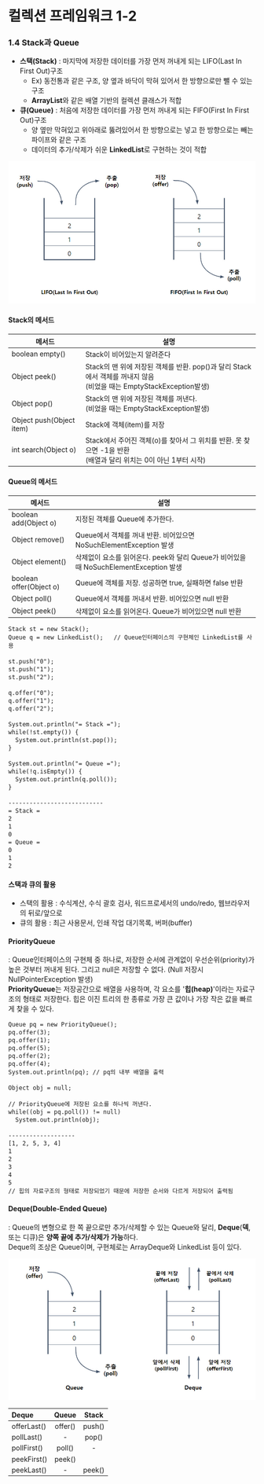 # 컬렉션 프레임워크 1-2

### 1.4 Stack과 Queue
- **스택(Stack)** : 마지막에 저장한 데이터를 가장 먼저 꺼내게 되는 LIFO(Last In First Out)구조
  - Ex) 동전통과 같은 구조, 양 옆과 바닥이 막혀 있어서 한 방향으로만 뺄 수 있는 구조
  - **ArrayList**와 같은 배열 기반의 컬렉션 클래스가 적합
- **큐(Queue)** : 처음에 저장한 데이터를 가장 먼저 꺼내게 되는 FIFO(First In First Out)구조
  - 양 옆만 막혀있고 위아래로 뚫려있어서 한 방향으로는 넣고 한 방향으로는 빼는 파이프와 같은 구조
  - 데이터의 추가/삭제가 쉬운 **LinkedList**로 구현하는 것이 적합

![LIFO_FIFO](../data/LIFO_FIFO.JPG)

#### Stack의 메서드
| 메서드                      | 설명                                                                                      |
|--------------------------|-----------------------------------------------------------------------------------------|
| boolean empty()          | Stack이 비어있는지 알려준다                                                                       |
| Object peek()            | Stack의 맨 위에 저장된 객체를 반환. pop()과 달리 Stack에서 객체를 꺼내지 않음<br/>(비었을 때는 EmptyStackException발생) |
| Object pop()             | Stack의 맨 위에 저장된 객체를 꺼낸다.<br/>(비었을 때는 EmptyStackException발생)                             |
| Object push(Object item) | Stack에 객체(item)를 저장                                                                     |
| int search(Object o)     | Stack에서 주어진 객체(o)를 찾아서 그 위치를 반환. 못 찾으면 -1을 반환<br/>(배열과 달리 위치는 0이 아닌 1부터 시작)             |


#### Queue의 메서드
| 메서드                     | 설명                                                              |
|-------------------------|-----------------------------------------------------------------|
| boolean add(Object o)   | 지정된 객체를 Queue에 추가한다.                                            |
| Object remove()         | Queue에서 객체를 꺼내 반환. 비어있으면 NoSuchElementException 발생              |
| Object element()        | 삭제없이 요소를 읽어온다. peek와 달리 Queue가 비어있을 때 NoSuchElementException 발생 |
| boolean offer(Object o) | Queue에 객체를 저장. 성공하면 true, 실패하면 false 반환                         |
| Object poll()           | Queue에서 객체를 꺼내서 반환. 비어있으면 null 반환                               |
| Object peek()           | 삭제없이 요소를 읽어온다. Queue가 비어있으면 null 반환                             |

```
Stack st = new Stack();
Queue q = new LinkedList();   // Queue인터페이스의 구현체인 LinkedList를 사용

st.push("0");
st.push("1");
st.push("2");

q.offer("0");
q.offer("1");
q.offer("2");

System.out.println("= Stack =");
while(!st.empty()) {
  System.out.println(st.pop());
}

System.out.println("= Queue =");
while(!q.isEmpty()) {
  System.out.println(q.poll());
}

---------------------------
= Stack =
2
1
0
= Queue =
0
1
2
```

#### 스택과 큐의 활용
- 스택의 활용 : 수식계산, 수식 괄호 검사, 워드프로세서의 undo/redo, 웹브라우저의 뒤로/앞으로
- 큐의 활용 : 최근 사용문서, 인쇄 작업 대기목록, 버퍼(buffer)


#### PriorityQueue
: Queue인터페이스의 구현체 중 하나로, 저장한 순서에 관계없이 우선순위(priority)가 높은 것부터 꺼내게 된다. 그리고 null은 저장할 수 없다. (Null 저장시 NullPointerException 발생)
<br> **PriorityQueue**는 저장공간으로 배열을 사용하며, 각 요소를 '**힙(heap)**'이라는 자료구조의 형태로 저장한다.
힙은 이진 트리의 한 종류로 가장 큰 값이나 가장 작은 값을 빠르게 찾을 수 있다.

```
Queue pq = new PriorityQueue();
pq.offer(3);
pq.offer(1);
pq.offer(5);
pq.offer(2);
pq.offer(4);
System.out.println(pq); // pq의 내부 배열을 출력

Object obj = null;

// PriorityQueue에 저장된 요소를 하나씩 꺼낸다.
while((obj = pq.poll()) != null)
  System.out.println(obj);
  
-------------------
[1, 2, 5, 3, 4]
1
2
3
4
5
// 힙의 자료구조의 형태로 저장되었기 때문에 저장한 순서와 다르게 저장되어 출력됨
```

#### Deque(Double-Ended Queue)
: Queue의 변형으로 한 쪽 끝으로만 추가/삭제할 수 있는 Queue와 달리, **Deque**(**덱**, 또는 디큐)은 **양쪽 끝에 추가/삭제가 가능**하다.
<br> Deque의 조상은 Queue이며, 구현체로는 ArrayDeque와 LinkedList 등이 있다.

![queue_deque](../data/queue_deque.JPG)

| Deque       |  Queue  | Stack  |
|:------------|:-------:|:------:|
| offerLast() | offer() | push() |
| pollLast()  |    -    | pop()  |
| pollFirst() | poll()  |   -    |
| peekFirst() | peek()  |        |
| peekLast()  |    -    | peek() |